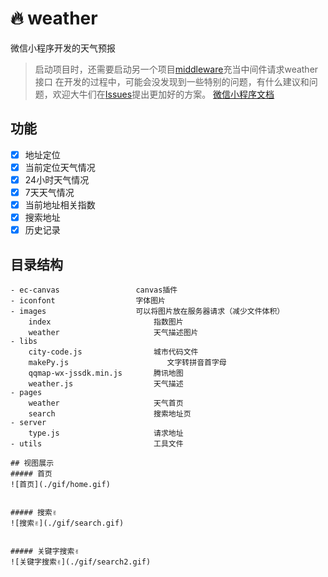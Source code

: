 # 🔥 weather
微信小程序开发的天气预报

> 启动项目时，还需要启动另一个项目[middleware](https://github.com/wuzaofeng/middleware)充当中间件请求weather接口
> 在开发的过程中，可能会没发现到一些特别的问题，有什么建议和问题，欢迎大牛们在[Issues](https://github.com/wuzaofeng/weather/issues)提出更加好的方案。
> [微信小程序文档](https://developers.weixin.qq.com/miniprogram/dev/)

## 功能
- [x]  地址定位
- [x]  当前定位天气情况
- [x]  24小时天气情况
- [x]  7天天气情况
- [x]  当前地址相关指数
- [x]  搜索地址
- [x]  历史记录

## 目录结构
```
- ec-canvas                 canvas插件
- iconfont                  字体图片
- images                    可以将图片放在服务器请求（减少文件体积）
    index                       指数图片
    weather                     天气描述图片
- libs                      
    city-code.js                城市代码文件
    makePy.js                      文字转拼音首字母
    qqmap-wx-jssdk.min.js       腾讯地图
    weather.js                  天气描述
- pages
    weather                     天气首页
    search                      搜索地址页
- server
    type.js                     请求地址
- utils                         工具文件

## 视图展示
##### 首页
![首页](./gif/home.gif)


##### 搜索✌️
![搜索✌️](./gif/search.gif)


##### 关键字搜索✌️
![关键字搜索✌️](./gif/search2.gif)